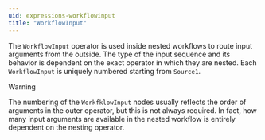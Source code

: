```yaml
---
uid: expressions-workflowinput
title: "WorkflowInput"
---
```


The `WorkflowInput` operator is used inside nested workflows to route input arguments from the outside. The type of the input sequence and its behavior is dependent on the exact operator in which they are nested. Each `WorkflowInput` is uniquely numbered starting from `Source1`.

> [!Warning]
> The numbering of the `WorkfklowInput` nodes usually reflects the order of arguments in the outer operator, but this is not always required. In fact, how many input arguments are available in the nested workflow is entirely dependent on the nesting operator.

